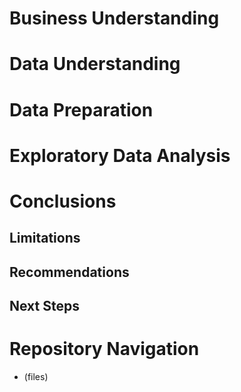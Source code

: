 # Business Understanding

# Data Understanding

# Data Preparation

# Exploratory Data Analysis

# Conclusions

## Limitations

## Recommendations

## Next Steps

# Repository Navigation
 * (files)